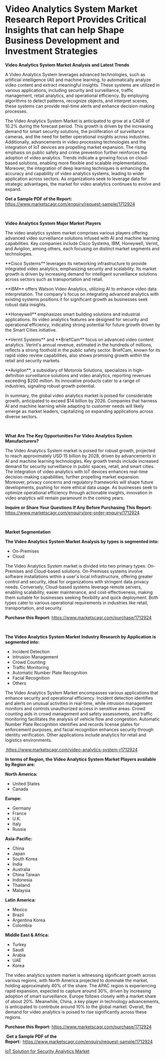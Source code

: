 <p><h1>Video Analytics System Market Research Report Provides Critical Insights that can help Shape Business Development and Investment Strategies</h1></p><p><strong>Video Analytics System Market Analysis and Latest Trends</strong></p>
<p><p>A Video Analytics System leverages advanced technologies, such as artificial intelligence (AI) and machine learning, to automatically analyze video content and extract meaningful insights. These systems are utilized in various applications, including security and surveillance, traffic management, retail analytics, and operational efficiency. By employing algorithms to detect patterns, recognize objects, and interpret scenes, these systems can provide real-time alerts and enhance decision-making processes.</p><p>The Video Analytics System Market is anticipated to grow at a CAGR of 10.2% during the forecast period. This growth is driven by the increasing demand for smart security solutions, the proliferation of surveillance cameras, and the need for better operational insights across industries. Additionally, advancements in video processing technologies and the integration of IoT devices are propelling market expansion. The rising emphasis on public safety and crime prevention further reinforces the adoption of video analytics. Trends indicate a growing focus on cloud-based solutions, enabling more flexible and scalable implementations. Moreover, the integration of deep learning techniques is enhancing the accuracy and capability of video analytics systems, leading to wider application across sectors. As organizations seek to leverage data for strategic advantages, the market for video analytics continues to evolve and expand.</p></p>
<p><strong>Get a Sample PDF of the Report:&nbsp;</strong> <a href="https://www.marketscagr.com/enquiry/request-sample/1712924?utm_campaign=1895&utm_medium=2&utm_source=Github&utm_content=ia&utm_term=11012025&utm_id=video-analytics-system">https://www.marketscagr.com/enquiry/request-sample/1712924</a></p>
<p>&nbsp;</p>
<p><strong>Video Analytics System Major Market Players</strong></p>
<p><p>The video analytics system market comprises various players offering advanced video surveillance solutions infused with AI and machine learning capabilities. Key companies include Cisco Systems, IBM, Honeywell, Verint, and Avigilon, among others, each focusing on distinct market segments and technologies.</p><p>**Cisco Systems** leverages its networking infrastructure to provide integrated video analytics, emphasizing security and scalability. Its market growth is driven by increasing demand for intelligent surveillance solutions across sectors such as transportation and retail.</p><p>**IBM** offers Watson Video Analytics, utilizing AI to enhance video data interpretation. The company's focus on integrating advanced analytics with existing systems positions it for significant growth as businesses seek robust data insights.</p><p>**Honeywell** emphasizes smart building solutions and industrial applications. Its video analytics features are designed for security and operational efficiency, indicating strong potential for future growth driven by the Smart Cities initiative.</p><p>**Verint Systems** and **BriefCam** focus on advanced video content analytics. Verint's annual revenue, estimated in the hundreds of millions, reflects a strong foothold in the public safety sector. BriefCam, known for its rapid video review capabilities, also shows promising growth within the retail and security markets.</p><p>**Avigilon**, a subsidiary of Motorola Solutions, specializes in high-definition surveillance solutions and video analytics, reporting revenues exceeding $200 million. Its innovative products cater to a range of industries, signaling robust growth potential.</p><p>In summary, the global video analytics market is poised for considerable growth, anticipated to exceed $14 billion by 2026. Companies that harness AI and machine learning while adapting to customer needs will likely emerge as market leaders, capitalizing on expanding applications across diverse sectors.</p></p>
<p>&nbsp;</p>
<p><strong>What Are The Key Opportunities For Video Analytics System Manufacturers?</strong></p>
<p><p>The Video Analytics System market is poised for robust growth, projected to reach approximately USD 15 billion by 2028, driven by advancements in AI and machine learning technologies. Key growth trends include increased demand for security surveillance in public spaces, retail, and smart cities. The integration of video analytics with IoT devices enhances real-time decision-making capabilities, further propelling market expansion. Moreover, privacy concerns and regulatory frameworks will shape future developments, pushing for more ethical data usage. As businesses seek to optimize operational efficiency through actionable insights, innovation in video analytics will remain paramount in the coming years.</p></p>
<p><strong>Inquire or Share Your Questions If Any Before Purchasing This Report:</strong> <a href="https://www.marketscagr.com/enquiry/pre-order-enquiry/1712924?utm_campaign=1895&utm_medium=2&utm_source=Github&utm_content=ia&utm_term=11012025&utm_id=video-analytics-system">https://www.marketscagr.com/enquiry/pre-order-enquiry/1712924</a></p>
<p>&nbsp;</p>
<p><strong>Market Segmentation</strong></p>
<p><strong>The Video Analytics System Market Analysis by types is segmented into:</strong></p>
<p><ul><li>On-Premises</li><li>Cloud</li></ul></p>
<p><p>The Video Analytics System market is divided into two primary types: On-Premises and Cloud-based solutions. On-Premises systems involve software installations within a user's local infrastructure, offering greater control and security, ideal for organizations with stringent data privacy needs. Conversely, Cloud-based systems leverage remote servers, enabling scalability, easier maintenance, and cost-effectiveness, making them suitable for businesses seeking flexibility and quick deployment. Both types cater to various operational requirements in industries like retail, transportation, and security.</p></p>
<p><strong>Purchase this Report:&nbsp;</strong><a href="https://www.marketscagr.com/purchase/1712924?utm_campaign=1895&utm_medium=2&utm_source=Github&utm_content=ia&utm_term=11012025&utm_id=video-analytics-system">https://www.marketscagr.com/purchase/1712924</a></p>
<p>&nbsp;</p>
<p><strong>The Video Analytics System Market Industry Research by Application is segmented into:</strong></p>
<p><ul><li>Incident Detection</li><li>Intrusion Management</li><li>Crowd Counting</li><li>Traffic Monitoring</li><li>Automatic Number Plate Recognition</li><li>Facial Recognition</li><li>Others</li></ul></p>
<p><p>The Video Analytics System Market encompasses various applications that enhance security and operational efficiency. Incident detection identifies and alerts on unusual activities in real-time, while intrusion management monitors and controls unauthorized access in sensitive areas. Crowd counting aids in crowd management and safety assessments, and traffic monitoring facilitates the analysis of vehicle flow and congestion. Automatic Number Plate Recognition identifies and records license plates for enforcement purposes, and facial recognition enhances security through identity verification. Other applications include analytics for retail and logistics environments.</p></p>
<p><a href="https://www.marketscagr.com/video-analytics-system-r1712924?utm_campaign=1895&utm_medium=2&utm_source=Github&utm_content=ia&utm_term=11012025&utm_id=video-analytics-system">&nbsp;https://www.marketscagr.com/video-analytics-system-r1712924</a></p>
<p><strong>In terms of Region, the Video Analytics System Market Players available by Region are:</strong></p>
<p>
    <p> <strong> North America: </strong>
        <ul>
            <li>United States</li>
            <li>Canada</li>
        </ul>
        </p> 
    <p> <strong> Europe: </strong>
        <ul>
            <li>Germany</li>
            <li>France</li>
            <li>U.K.</li>
            <li>Italy</li>
            <li>Russia</li>
        </ul>
        </p> 
    <p> <strong> Asia-Pacific: </strong>
        <ul>
            <li>China</li>
            <li>Japan</li>
            <li>South Korea</li>
            <li>India</li>
            <li>Australia</li>
            <li>China Taiwan</li>
            <li>Indonesia</li>
            <li>Thailand</li>
            <li>Malaysia</li>
        </ul>
        </p> 
    <p> <strong> Latin America: </strong>
        <ul>
            <li>Mexico</li>
            <li>Brazil</li>
            <li>Argentina Korea</li>
            <li>Colombia</li>
        </ul>
        </p> 
    <p> <strong> Middle East & Africa: </strong>
        <ul>
            <li>Turkey</li>
            <li>Saudi</li>
            <li>Arabia</li>
            <li>UAE</li>
            <li>Korea</li>
        </ul>
    </p>
    </p>
<p><p>The video analytics system market is witnessing significant growth across various regions, with North America projected to dominate the market, holding approximately 40% of the share. The APAC region is experiencing rapid expansion, expected to capture around 30%, driven by increasing adoption of smart surveillance. Europe follows closely with a market share of about 20%. Meanwhile, China, a key player in technology advancements, is anticipated to contribute around 10% to the global market. Overall, the demand for video analytics is poised to rise significantly across these regions.</p></p>
<p><strong>Purchase this Report: </strong><a href="https://www.marketscagr.com/purchase/1712924?utm_campaign=1895&utm_medium=2&utm_source=Github&utm_content=ia&utm_term=11012025&utm_id=video-analytics-system">https://www.marketscagr.com/purchase/1712924</a></p>
<p>&nbsp;<strong>Get a Sample PDF of the Report:&nbsp;&nbsp;</strong><a href="https://www.marketscagr.com/enquiry/request-sample/1712924?utm_campaign=1895&utm_medium=2&utm_source=Github&utm_content=ia&utm_term=11012025&utm_id=video-analytics-system">https://www.marketscagr.com/enquiry/request-sample/1712924</a></p>
<p><strong></strong></p>
<p><p><a href="https://github.com/BryceTownsendr/Market-Research-Report-List-7/blob/main/iot-solution-for-security-analytics-market.md?utm_campaign=1895&utm_medium=2&utm_source=Github&utm_content=ia&utm_term=11012025&utm_id=video-analytics-system">IoT Solution for Security Analytics Market</a></p></p>